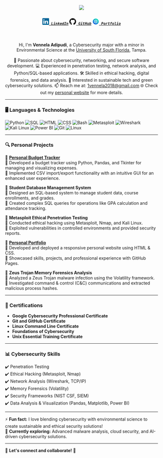 <h1 align="center">
  <a href="https://git.io/typing-svg">
    <img src="https://readme-typing-svg.herokuapp.com/?lines=Hello,+There!+👋;This+is+Vennela;Nice+to+meet+you!&center=true&size=30">
  </a>
</h1>

<h5 align="center">
  <code><a href="https://www.linkedin.com/in/vennela-adipudi" title="LinkedIn Profile"><img width="22" src="images/linkedin.svg"> LinkedIn</a></code>
  <code><a href="https://github.com/vadipudi1" title="GitHub Profile"><img width="22" src="images/git.png"> GitHub</a></code>
  <code><a href="https://vadipudi1.github.io/" title="Portfolio"><img width="22" src="images/portfolio.png"> Portfolio</a></code>
</h5>

<br>

<p align="center">
  Hi, I'm <b>Vennela Adipudi</b>, a Cybersecurity major with a minor in Environmental Science at the <a href="https://www.usf.edu/" title="University of South Florida">University of South Florida</a>, Tampa.
  <br><br>
  🔐 Passionate about cybersecurity, networking, and secure software development.  
  💻 Experienced in penetration testing, network analysis, and Python/SQL-based applications.  
  🛠️ Skilled in ethical hacking, digital forensics, and data analysis.  
  🌱 Interested in sustainable tech and green cybersecurity solutions.  
  📫 Reach me at: <a href="mailto:1vennela2018@gmail.com">1vennela2018@gmail.com</a>  
  🌐 Check out my <a href="https://vadipudi1.github.io/">personal website</a> for more details.  
</p>

---

### 🖥️ Languages & Technologies

![Python](https://img.shields.io/badge/-Python-000?&logo=Python)
![SQL](https://img.shields.io/badge/-SQL-000?&logo=PostgreSQL)
![HTML](https://img.shields.io/badge/-HTML-000?&logo=HTML5)
![CSS](https://img.shields.io/badge/-CSS-000?&logo=CSS3)
![Bash](https://img.shields.io/badge/-Bash-000?&logo=GNU-Bash)
![Metasploit](https://img.shields.io/badge/-Metasploit-000?&logo=Metasploit)
![Wireshark](https://img.shields.io/badge/-Wireshark-000?&logo=Wireshark)
![Kali Linux](https://img.shields.io/badge/-Kali_Linux-000?&logo=Kali-Linux)
![Power BI](https://img.shields.io/badge/-PowerBI-000?&logo=Power-BI)
![Git](https://img.shields.io/badge/-Git-000?&logo=Git)
![Linux](https://img.shields.io/badge/-Linux-000?&logo=Linux)

---

### 🔍 Personal Projects

🔹 **[Personal Budget Tracker](https://github.com/vadipudi1/Personal-Budget-Tracker)**  
📌 Developed a budget tracker using Python, Pandas, and Tkinter for managing and visualizing expenses.  
📌 Implemented CSV import/export functionality with an intuitive GUI for an enhanced user experience.  

🔹 **Student Database Management System**  
📌 Designed an SQL-based system to manage student data, course enrollments, and grades.  
📌 Created complex SQL queries for operations like GPA calculation and attendance tracking.  

🔹 **Metasploit Ethical Penetration Testing**  
📌 Conducted ethical hacking using Metasploit, Nmap, and Kali Linux.  
📌 Exploited vulnerabilities in controlled environments and provided security reports.  

🔹 **[Personal Portfolio](https://vadipudi1.github.io/)**  
📌 Developed and deployed a responsive personal website using HTML & CSS.  
📌 Showcased skills, projects, and professional experience with GitHub Pages.  

🔹 **Zeus Trojan Memory Forensics Analysis**  
📌 Analyzed a Zeus Trojan malware infection using the Volatility framework.  
📌 Investigated command & control (C&C) communications and extracted malicious process hashes.  

---

### 📜 Certifications

- **Google Cybersecurity Professional Certificate**  
- **Git and GitHub Certificate**  
- **Linux Command Line Certificate**  
- **Foundations of Cybersecurity**  
- **Unix Essential Training Certificate**  

---

### 📊 Cybersecurity Skills

✔️ Penetration Testing  
✔️ Ethical Hacking (Metasploit, Nmap)  
✔️ Network Analysis (Wireshark, TCP/IP)  
✔️ Memory Forensics (Volatility)  
✔️ Security Frameworks (NIST CSF, SIEM)  
✔️ Data Analysis & Visualization (Pandas, Matplotlib, Power BI)  

---

⚡ **Fun fact:** I love blending cybersecurity with environmental science to create sustainable and ethical security solutions!  
🌱 **Currently exploring:** Advanced malware analysis, cloud security, and AI-driven cybersecurity solutions.  

---

🎯 **Let's connect and collaborate!** 🚀
